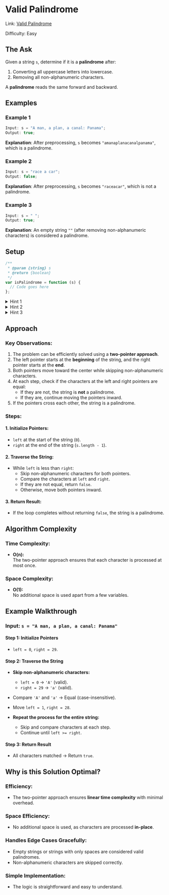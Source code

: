 # Valid Palindrome

Link: [Valid Palindrome](https://leetcode.com/problems/valid-palindrome/description/?envType=study-plan-v2&envId=top-interview-150)

Difficulty: Easy

## The Ask

Given a string `s`, determine if it is a **palindrome** after:

1. Converting all uppercase letters into lowercase.
2. Removing all non-alphanumeric characters.

A **palindrome** reads the same forward and backward.

## Examples

### Example 1

```javascript
Input: s = "A man, a plan, a canal: Panama";
Output: true;
```

**Explanation**:
After preprocessing, `s` becomes `"amanaplanacanalpanama"`, which is a palindrome.

### Example 2

```javascript
Input: s = "race a car";
Output: false;
```

**Explanation**:
After preprocessing, `s` becomes `"raceacar"`, which is not a palindrome.

### Example 3

```javascript
Input: s = " ";
Output: true;
```

**Explanation**:
An empty string `""` (after removing non-alphanumeric characters) is considered a palindrome.

## Setup

```javascript
/**
 * @param {string} s
 * @return {boolean}
 */
var isPalindrome = function (s) {
  // Code goes here
};
```

<details> <summary>Hint 1</summary> Use two pointers to compare characters from both ends of the string. </details> <details> <summary>Hint 2</summary> Ignore non-alphanumeric characters by skipping them using the pointers. </details> <details> <summary>Hint 3</summary> Remember to convert characters to lowercase for case-insensitivity. </details>

## Approach

### Key Observations:

1. The problem can be efficiently solved using a **two-pointer approach**.
2. The left pointer starts at the **beginning** of the string, and the right pointer starts at the **end**.
3. Both pointers move toward the center while skipping non-alphanumeric characters.
4. At each step, check if the characters at the left and right pointers are equal:
   - If they are not, the string is **not** a palindrome.
   - If they are, continue moving the pointers inward.
5. If the pointers cross each other, the string is a palindrome.

### Steps:

#### 1. Initialize Pointers:

- `left` at the start of the string (`0`).
- `right` at the end of the string (`s.length - 1`).

#### 2. Traverse the String:

- While `left` is less than `right`:
  - Skip non-alphanumeric characters for both pointers.
  - Compare the characters at `left` and `right`.
  - If they are not equal, return `false`.
  - Otherwise, move both pointers inward.

#### 3. Return Result:

- If the loop completes without returning `false`, the string is a palindrome.

## Algorithm Complexity

### Time Complexity:

- **O(n):**  
  The two-pointer approach ensures that each character is processed at most once.

### Space Complexity:

- **O(1):**  
  No additional space is used apart from a few variables.

## Example Walkthrough

### Input: `s = "A man, a plan, a canal: Panama"`

#### Step 1: Initialize Pointers

- `left = 0`, `right = 29`.

#### Step 2: Traverse the String

- **Skip non-alphanumeric characters:**
  - `left = 0` → `'A'` (valid).
  - `right = 29` → `'a'` (valid).
- Compare `'A'` and `'a'` → Equal (case-insensitive).
- Move `left = 1`, `right = 28`.

- **Repeat the process for the entire string:**
  - Skip and compare characters at each step.
  - Continue until `left >= right`.

#### Step 3: Return Result

- All characters matched → Return `true`.

## Why is this Solution Optimal?

### Efficiency:

- The two-pointer approach ensures **linear time complexity** with minimal overhead.

### Space Efficiency:

- No additional space is used, as characters are processed **in-place**.

### Handles Edge Cases Gracefully:

- Empty strings or strings with only spaces are considered valid palindromes.
- Non-alphanumeric characters are skipped correctly.

### Simple Implementation:

- The logic is straightforward and easy to understand.
